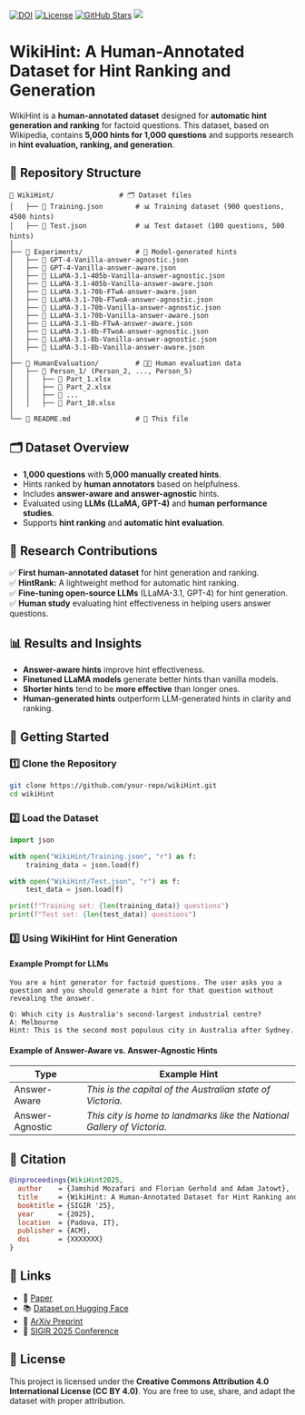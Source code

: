 [![DOI](https://zenodo.org/badge/DOI/XXXXXX.svg)](https://doi.org/XXXXXXX)
[![License](https://img.shields.io/badge/license-CC%20BY%204.0-blue)](https://creativecommons.org/licenses/by/4.0/)
[![GitHub Stars](https://img.shields.io/github/stars/your-repo.svg)](https://github.com/your-repo/stargazers)
<a href="https://doi.org/10.1145/3626772.3657855"><img src="https://img.shields.io/static/v1?label=Paper&message=ACM SIGIR&color=green&logo=arxiv"></a>

# WikiHint: A Human-Annotated Dataset for Hint Ranking and Generation

WikiHint is a **human-annotated dataset** designed for **automatic hint generation and ranking** for factoid questions. This dataset, based on Wikipedia, contains **5,000 hints for 1,000 questions** and supports research in **hint evaluation, ranking, and generation**.

## 📂 Repository Structure

```
📂 WikiHint/                # 🗂 Dataset files
│   ├── 📄 Training.json        # 📊 Training dataset (900 questions, 4500 hints)
│   ├── 📄 Test.json            # 📊 Test dataset (100 questions, 500 hints)
│
├── 📂 Experiments/             # 🧪 Model-generated hints
│   ├── 📜 GPT-4-Vanilla-answer-agnostic.json
│   ├── 📜 GPT-4-Vanilla-answer-aware.json
│   ├── 📜 LLaMA-3.1-405b-Vanilla-answer-agnostic.json
│   ├── 📜 LLaMA-3.1-405b-Vanilla-answer-aware.json
│   ├── 📜 LLaMA-3.1-70b-FTwA-answer-aware.json
│   ├── 📜 LLaMA-3.1-70b-FTwoA-answer-agnostic.json
│   ├── 📜 LLaMA-3.1-70b-Vanilla-answer-agnostic.json
│   ├── 📜 LLaMA-3.1-70b-Vanilla-answer-aware.json
│   ├── 📜 LLaMA-3.1-8b-FTwA-answer-aware.json
│   ├── 📜 LLaMA-3.1-8b-FTwoA-answer-agnostic.json
│   ├── 📜 LLaMA-3.1-8b-Vanilla-answer-agnostic.json
│   ├── 📜 LLaMA-3.1-8b-Vanilla-answer-aware.json
│
├── 📂 HumanEvaluation/         # 👨‍🔬 Human evaluation data
│   ├── 📂 Person_1/ (Person_2, ..., Person_5)
│   │   ├── 📑 Part_1.xlsx
│   │   ├── 📑 Part_2.xlsx
│   │   ├── 📑 ...
│   │   ├── 📑 Part_10.xlsx
│
└── 📘 README.md                # 📖 This file
```

## 🗂 Dataset Overview

- **1,000 questions** with **5,000 manually created hints**.
- Hints ranked by **human annotators** based on helpfulness.
- Includes **answer-aware and answer-agnostic** hints.
- Evaluated using **LLMs (LLaMA, GPT-4)** and **human performance studies**.
- Supports **hint ranking** and **automatic hint evaluation**.

## 🔬 Research Contributions

✅ **First human-annotated dataset** for hint generation and ranking.  
✅ **HintRank:** A lightweight method for automatic hint ranking.  
✅ **Fine-tuning open-source LLMs** (LLaMA-3.1, GPT-4) for hint generation.  
✅ **Human study** evaluating hint effectiveness in helping users answer questions.  

## 📊 Results and Insights

- **Answer-aware hints** improve hint effectiveness.  
- **Finetuned LLaMA models** generate better hints than vanilla models.  
- **Shorter hints** tend to be **more effective** than longer ones.  
- **Human-generated hints** outperform LLM-generated hints in clarity and ranking.

## 🚀 Getting Started

### 1️⃣ Clone the Repository

```sh
git clone https://github.com/your-repo/wikiHint.git
cd wikiHint
```

### 2️⃣ Load the Dataset

```python
import json

with open("WikiHint/Training.json", "r") as f:
    training_data = json.load(f)

with open("WikiHint/Test.json", "r") as f:
    test_data = json.load(f)

print(f"Training set: {len(training_data)} questions")
print(f"Test set: {len(test_data)} questions")
```

### 3️⃣ Using WikiHint for Hint Generation

#### Example Prompt for LLMs

```text
You are a hint generator for factoid questions. The user asks you a question and you should generate a hint for that question without revealing the answer.
```

```text
Q: Which city is Australia's second-largest industrial centre?
A: Melbourne
Hint: This is the second most populous city in Australia after Sydney.
```

#### Example of Answer-Aware vs. Answer-Agnostic Hints

| Type             | Example Hint |
|-----------------|-------------|
| Answer-Aware    | *This is the capital of the Australian state of Victoria.* |
| Answer-Agnostic | *This city is home to landmarks like the National Gallery of Victoria.* |

## 📑 Citation

```bibtex
@inproceedings{WikiHint2025,
  author    = {Jamshid Mozafari and Florian Gerhold and Adam Jatowt},
  title     = {WikiHint: A Human-Annotated Dataset for Hint Ranking and Generation},
  booktitle = {SIGIR '25},
  year      = {2025},
  location  = {Padova, IT},
  publisher = {ACM},
  doi       = {XXXXXXX}
}
```

## 🔗 Links

- 📄 [Paper](https://github.com/your-repo/wikiHint-paper.pdf)  
- 📚 [Dataset on Hugging Face](https://huggingface.co/datasets/your-repo/wikiHint)  
- 📝 [ArXiv Preprint](https://arxiv.org/abs/XXXXXXX)  
- 📢 [SIGIR 2025 Conference](https://sigir.org/)  

## 📜 License

This project is licensed under the **Creative Commons Attribution 4.0 International License (CC BY 4.0)**. You are free to use, share, and adapt the dataset with proper attribution.
